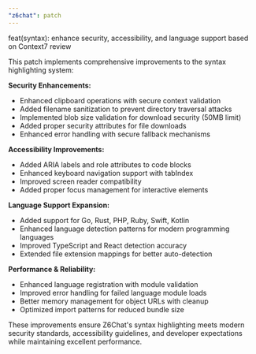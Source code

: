 ```yaml
---
"z6chat": patch
---
```


feat(syntax): enhance security, accessibility, and language support based on Context7 review

This patch implements comprehensive improvements to the syntax highlighting system:

**Security Enhancements:**
- Enhanced clipboard operations with secure context validation
- Added filename sanitization to prevent directory traversal attacks
- Implemented blob size validation for download security (50MB limit)
- Added proper security attributes for file downloads
- Enhanced error handling with secure fallback mechanisms

**Accessibility Improvements:**
- Added ARIA labels and role attributes to code blocks
- Enhanced keyboard navigation support with tabIndex
- Improved screen reader compatibility
- Added proper focus management for interactive elements

**Language Support Expansion:**
- Added support for Go, Rust, PHP, Ruby, Swift, Kotlin
- Enhanced language detection patterns for modern programming languages
- Improved TypeScript and React detection accuracy
- Extended file extension mappings for better auto-detection

**Performance & Reliability:**
- Enhanced language registration with module validation
- Improved error handling for failed language module loads
- Better memory management for object URLs with cleanup
- Optimized import patterns for reduced bundle size

These improvements ensure Z6Chat's syntax highlighting meets modern security standards, accessibility guidelines, and developer expectations while maintaining excellent performance.